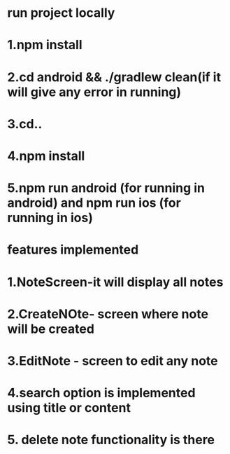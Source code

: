 # run project locally
# 1.npm install
# 2.cd android && ./gradlew clean(if it will give any error in running)
# 3.cd..
# 4.npm install
# 5.npm run android (for running in android) and npm run ios (for running in ios)

# features implemented
# 1.NoteScreen-it will display all notes
# 2.CreateNOte- screen where note will be created
# 3.EditNote - screen to edit any note
# 4.search option is implemented using title or content
# 5. delete note functionality is there